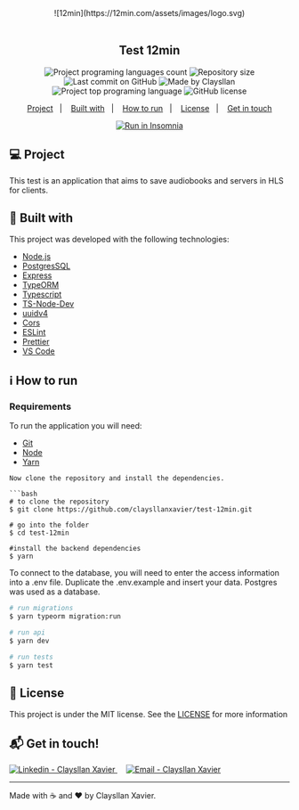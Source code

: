 <div align="center">
  ![12min](https://12min.com/assets/images/logo.svg) 
</div>

<br />

<h2 align="center">
   Test 12min
</h2>

<p align="center">
  <img alt="Project programing languages count" src="https://img.shields.io/github/languages/count/claysllanxavier/test-12min?color=34cb79">
   <img alt="Repository size" src="https://img.shields.io/github/repo-size/claysllanxavier/test-12min?color=34cb79">
  <img alt="Last commit on GitHub" src="https://img.shields.io/github/last-commit/claysllanxavier/test-12min?color=34cb79">
  <img alt="Made by Claysllan" src="https://img.shields.io/badge/made%20by-clayslanxavier-%20?color=34cb79">
  <img alt="Project top programing language" src="https://img.shields.io/github/languages/top/claysllanxavier/test-12min?color=34cb79">
  <img alt="GitHub license" src="https://img.shields.io/github/license/claysllanxavier/test-12min?color=34cb79">
</p> 

<p align="center">
  <a href="#computer-project">Project</a>&nbsp;&nbsp;&nbsp;|&nbsp;&nbsp;&nbsp;
  <a href="#rocket-built-with">Built with</a>&nbsp;&nbsp;&nbsp;|&nbsp;&nbsp;&nbsp;
  <a href="#information_source-how-to-run">How to run</a>&nbsp;&nbsp;&nbsp;|&nbsp;&nbsp;&nbsp;
  <a href="#memo-license">License</a>&nbsp;&nbsp;&nbsp;|&nbsp;&nbsp;&nbsp;
  <a href="#mailbox_with_mail-get-in-touch">Get in touch</a>
  </p>

<p align="center">
  <a href="https://insomnia.rest/run/?label=Run%20in%20Insomnia&uri=https%3A%2F%2Fraw.githubusercontent.com%2FStefanoSaffran%2Fecoleta%2Fmaster%2FInsomnia_2020-06-06.json" target="_blank"><img src="https://insomnia.rest/images/run.svg" alt="Run in Insomnia">
  </a>
</p>

## :computer: Project 

This test is an application that aims to save audiobooks and servers in HLS for clients.

## :rocket: Built with

This project was developed with the following technologies:

-   [Node.js](https://nodejs.org/)
-   [PostgresSQL](https://www.postgresql.org/)
-   [Express](https://expressjs.com/)
-   [TypeORM](https://typeorm.io/)
-   [Typescript](https://www.typescriptlang.org/)
-   [TS-Node-Dev](https://www.npmjs.com/package/ts-node-dev)
-   [uuidv4](https://www.npmjs.com/package/uuidv4)
-   [Cors](https://www.npmjs.com/package/cors)
-   [ESLint](https://eslint.org/)
-   [Prettier](https://prettier.io/)
-   [VS Code](https://code.visualstudio.com/)

## :information_source: How to run

### Requirements

To run the application you will need:
* [Git](https://git-scm.com)
* [Node](https://nodejs.org/)
* [Yarn](https://yarnpkg.com/) 

```
Now clone the repository and install the dependencies.

```bash
# to clone the repository
$ git clone https://github.com/claysllanxavier/test-12min.git

# go into the folder
$ cd test-12min

#install the backend dependencies
$ yarn

```
To connect to the database, you will need to enter the access information into a .env file. Duplicate the .env.example and insert your data. Postgres was used as a database.

```bash
# run migrations
$ yarn typeorm migration:run

# run api
$ yarn dev

# run tests
$ yarn test
```

## :memo: License

This project is under the MIT license. See the [LICENSE](https://github.com/claysllanxavier/test-12min/blob/master/LICENSE) for more information

## :mailbox_with_mail: Get in touch!

<a href="https://www.linkedin.com/in/claysllanxavier/" target="_blank" >
  <img alt="Linkedin - Claysllan Xavier" src="https://img.shields.io/badge/Linkedin--%23F8952D?style=social&logo=linkedin">
</a>&nbsp;&nbsp;&nbsp;
<a href="mailto:claysllan@gmail.com" target="_blank" >
  <img alt="Email - Claysllan Xavier" src="https://img.shields.io/badge/Email--%23F8952D?style=social&logo=gmail">
</a> 

---

Made with :coffee: and ❤️ by Claysllan Xavier.